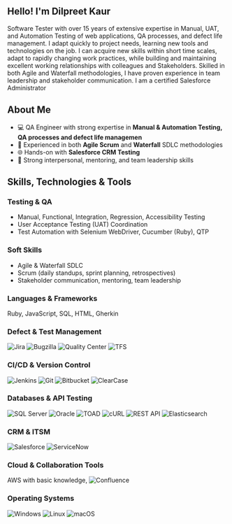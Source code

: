 ## Hello! I'm Dilpreet Kaur 
Software Tester with over 15 years of extensive expertise in Manual, UAT, and Automation Testing of web applications, QA processes, and defect life management. I adapt quickly to project needs, learning new tools and technologies on the job. I can acquire new skills within short time scales, adapt to rapidly changing work practices, while building and maintaining excellent working relationships with colleagues and Stakeholders. Skilled in both Agile and Waterfall methodologies, I have proven experience in team leadership and stakeholder communication. I am a certified Salesforce Administrator

## About Me
- 💻 QA Engineer with strong expertise in **Manual & Automation Testing, QA processes and defect life managemen**
- 🔄 Experienced in both **Agile Scrum** and **Waterfall** SDLC methodologies  
- 🌐 Hands-on with **Salesforce CRM Testing**  
- 🤝 Strong interpersonal, mentoring, and team leadership skills  

## Skills, Technologies & Tools
### **Testing & QA**  
- Manual, Functional, Integration, Regression, Accessibility Testing  
- User Acceptance Testing (UAT) Coordination  
- Test Automation with Selenium WebDriver, Cucumber (Ruby), QTP

### **Soft Skills**
- Agile & Waterfall SDLC
- Scrum (daily standups, sprint planning, retrospectives)
- Stakeholder communication, mentoring, team leadership
  
### **Languages & Frameworks**
Ruby, JavaScript, SQL, HTML, Gherkin

### **Defect & Test Management**  
![Jira](https://img.shields.io/badge/Jira-blue?style=for-the-badge&logo=jira&logoColor=white)
![Bugzilla](https://img.shields.io/badge/Bugzilla-red?style=for-the-badge)
![Quality Center](https://img.shields.io/badge/Quality%20Center-006400?style=for-the-badge)
![TFS](https://img.shields.io/badge/TFS-007ACC?style=for-the-badge&logo=azuredevops&logoColor=white)

### **CI/CD & Version Control**  
![Jenkins](https://img.shields.io/badge/Jenkins-D24939?style=for-the-badge&logo=jenkins&logoColor=white)
![Git](https://img.shields.io/badge/Git-black?style=for-the-badge&logo=git&logoColor=red)
![Bitbucket](https://img.shields.io/badge/Bitbucket-0052CC?style=for-the-badge&logo=bitbucket&logoColor=white)
![ClearCase](https://img.shields.io/badge/ClearCase-2E86C1?style=for-the-badge)

### **Databases & API Testing**
![SQL Server](https://img.shields.io/badge/SQL%20Server-CC2927?style=for-the-badge&logo=microsoftsqlserver&logoColor=white)
![Oracle](https://img.shields.io/badge/Oracle-F80000?style=for-the-badge&logo=oracle&logoColor=white)
![TOAD](https://img.shields.io/badge/TOAD-6C3483?style=for-the-badge)
![cURL](https://img.shields.io/badge/cURL-073551?style=for-the-badge&logo=curl&logoColor=white)
![REST API](https://img.shields.io/badge/REST-02569B?style=for-the-badge&logo=rest&logoColor=white)
![Elasticsearch](https://img.shields.io/badge/Elasticsearch-005571?style=for-the-badge&logo=elasticsearch&logoColor=white)

### **CRM & ITSM**  
![Salesforce](https://img.shields.io/badge/Salesforce-00A1E0?style=for-the-badge&logo=salesforce&logoColor=white)
![ServiceNow](https://img.shields.io/badge/ServiceNow-00A15F?style=for-the-badge&logo=servicenow&logoColor=white)

### **Cloud & Collaboration Tools**  
AWS with basic knowledge, 
![Confluence](https://img.shields.io/badge/Confluence-172B4D?style=for-the-badge&logo=confluence&logoColor=white)

### **Operating Systems**  
![Windows](https://img.shields.io/badge/Windows-0078D6?style=for-the-badge&logo=windows&logoColor=white)
![Linux](https://img.shields.io/badge/Linux-FCC624?style=for-the-badge&logo=linux&logoColor=black)
![macOS](https://img.shields.io/badge/macOS-000000?style=for-the-badge&logo=apple&logoColor=white)
